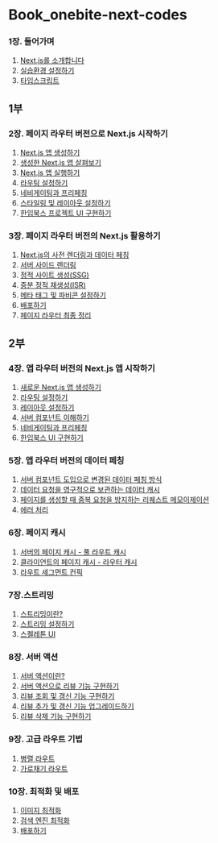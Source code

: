 # Book_onebite-next-codes

### 1장. 들어가며

1. [Next.js를 소개합니다]()
2. [실습환경 설정하기]()
3. [타입스크립트]()

## 1부

### 2장. 페이지 라우터 버전으로 Next.js 시작하기

1. [Next.js 앱 생성하기](v)
2. [생성한 Next.js 앱 살펴보기](v)
3. [Next.js 앱 실행하기](v)
4. [라우팅 설정하기](v)
5. [네비게이팅과 프리페칭](v)
6. [스타일링 및 레이아웃 설정하기](v)
7. [한입북스 프로젝트 UI 구현하기](v)

### 3장. 페이지 라우터 버전의 Next.js 활용하기

1. [Next.js의 사전 렌더링과 데이터 페칭](v)
2. [서버 사이드 렌더링](v)
3. [정적 사이트 생성(SSG)]()
4. [증분 정적 재생성(ISR)]()
5. [메타 태그 및 파비콘 설정하기]()
6. [배포하기]()
7. [페이지 라우터 최종 정리]()

## 2부

### 4장. 앱 라우터 버전의 Next.js 앱 시작하기

1. [새로운 Next.js 앱 생성하기]()
2. [라우팅 설정하기]()
3. [레이아웃 설정하기]()
4. [서버 컴포넌트 이해하기]()
5. [네비게이팅과 프리페칭]()
6. [한입북스 UI 구현하기]()

### 5장. 앱 라우터 버전의 데이터 페칭

1. [서버 컴포넌트 도입으로 변경된 데이터 페칭 방식]()
2. [데이터 요청을 영구적으로 보관하는 데이터 캐시]()
3. [페이지를 생성할 때 중복 요청을 방지하는 리퀘스트 메모이제이션]()
4. [에러 처리]()

### 6장. 페이지 캐시

1. [서버의 페이지 캐시 - 풀 라우트 캐시]()
2. [클라이언트의 페이지 캐시 - 라우터 캐시]()
3. [라우트 세그먼트 컨픽]()

### 7장.스트리밍

1. [스트리밍이란?]()
2. [스트리밍 설정하기]()
3. [스켈레톤 UI]()

### 8장. 서버 액션

1. [서버 액션이란?]()
2. [서버 액션으로 리뷰 기능 구현하기]()
3. [리뷰 조회 및 갱신 기능 구현하기]()
4. [리뷰 추가 및 갱신 기능 업그레이드하기]()
5. [리뷰 삭제 기능 구현하기]()

### 9장. 고급 라우트 기법

1. [병렬 라우트]()
2. [가로채기 라우트]()

### 10장. 최적화 및 배포

1. [이미지 최적화]()
2. [검색 엔진 최적화]()
3. [배포하기]()
